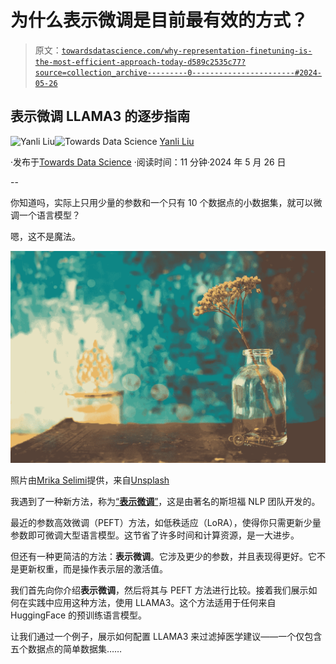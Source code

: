 # 为什么表示微调是目前最有效的方式？

> 原文：[`towardsdatascience.com/why-representation-finetuning-is-the-most-efficient-approach-today-d589c2535c77?source=collection_archive---------0-----------------------#2024-05-26`](https://towardsdatascience.com/why-representation-finetuning-is-the-most-efficient-approach-today-d589c2535c77?source=collection_archive---------0-----------------------#2024-05-26)

## **表示微调 LLAMA3 的逐步指南**

[](https://medium.com/@yanli.liu?source=post_page---byline--d589c2535c77--------------------------------)![Yanli Liu](https://medium.com/@yanli.liu?source=post_page---byline--d589c2535c77--------------------------------)[](https://towardsdatascience.com/?source=post_page---byline--d589c2535c77--------------------------------)![Towards Data Science](https://towardsdatascience.com/?source=post_page---byline--d589c2535c77--------------------------------) [Yanli Liu](https://medium.com/@yanli.liu?source=post_page---byline--d589c2535c77--------------------------------)

·发布于[Towards Data Science](https://towardsdatascience.com/?source=post_page---byline--d589c2535c77--------------------------------) ·阅读时间：11 分钟·2024 年 5 月 26 日

--

你知道吗，实际上只用少量的参数和一个只有 10 个数据点的小数据集，就可以微调一个语言模型？

嗯，这不是魔法。

![](img/9c2968b9ec79151e9f6f30b26a6047ae.png)

照片由[Mrika Selimi](https://unsplash.com/@mrika?utm_source=medium&utm_medium=referral)提供，来自[Unsplash](https://unsplash.com/?utm_source=medium&utm_medium=referral)

我遇到了一种新方法，称为[“**表示微调**”](https://arxiv.org/pdf/2404.03592)，这是由著名的斯坦福 NLP 团队开发的。

最近的参数高效微调（PEFT）方法，如低秩适应（LoRA），使得你只需更新少量参数即可微调大型语言模型。这节省了许多时间和计算资源，是一大进步。

但还有一种更简洁的方法：**表示微调**。它涉及更少的参数，并且表现得更好。它不是更新权重，而是操作表示层的激活值。

我们首先向你介绍**表示微调**，然后将其与 PEFT 方法进行比较。接着我们展示如何在实践中应用这种方法，使用 LLAMA3。这个方法适用于任何来自 HuggingFace 的预训练语言模型。

让我们通过一个例子，展示如何配置 LLAMA3 来过滤掉医学建议——一个仅包含五个数据点的简单数据集……

